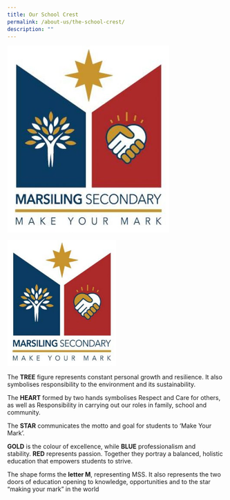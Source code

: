 ```yaml
---
title: Our School Crest
permalink: /about-us/the-school-crest/
description: ""
---
```

![](/images/cropped-MSS-new-logo.jpeg)

<style>  
img {  
  display: block;  
  margin-left: auto;  
  margin-right: auto;  
}  
</style>  
<body><img src="/images/cropped-MSS-new-logo.jpeg" alt="Our School Crest" style="width:50%;">  
  
</body>

The **TREE** figure represents constant personal growth and resilience. It also symbolises responsibility to the environment and its sustainability.

The **HEART** formed by two hands symbolises Respect and Care for others, as well as Responsibility in carrying out our roles in family, school and community.

The **STAR** communicates the motto and goal for students to ‘Make Your Mark’.

**GOLD** is the colour of excellence, while **BLUE** professionalism and stability. **RED** represents passion. Together they portray a balanced, holistic education that empowers students to strive.

The shape forms the **letter M**, representing MSS. It also represents the two doors of education opening to knowledge, opportunities and to the star “making your mark” in the world